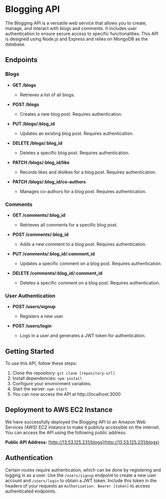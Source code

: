 # Blogging API

The Blogging API is a versatile web service that allows you to create, manage, and interact with blogs and comments. It includes user authentication to ensure secure access to specific functionalities. This API is designed using Node.js and Express and relies on MongoDB as the database.

## Endpoints

### Blogs

- **GET /blogs**

  - Retrieves a list of all blogs.

- **POST /blogs**

  - Creates a new blog post. Requires authentication.

- **PUT /blogs/:blog_id**

  - Updates an existing blog post. Requires authentication.

- **DELETE /blogs/:blog_id**

  - Deletes a specific blog post. Requires authentication.

- **PATCH /blogs/:blog_id/like**

  - Records likes and dislikes for a blog post. Requires authentication.

- **PATCH /blogs/:blog_id/co-authors**
  - Manages co-authors for a blog post. Requires authentication.

### Comments

- **GET /comments/:blog_id**

  - Retrieves all comments for a specific blog post.

- **POST /comments/:blog_id**

  - Adds a new comment to a blog post. Requires authentication.

- **PUT /comments/:blog_id/:comment_id**

  - Updates a specific comment on a blog post. Requires authentication.

- **DELETE /comments/:blog_id/:comment_id**
  - Deletes a specific comment on a blog post. Requires authentication.

### User Authentication

- **POST /users/signup**

  - Registers a new user.

- **POST /users/login**
  - Logs in a user and generates a JWT token for authentication.

## Getting Started

To use this API, follow these steps:

1. Clone the repository: `git clone [repository-url]`
2. Install dependencies: `npm install`
3. Configure your environment variables.
4. Start the server: `npm start`
5. You can now access the API at http://localhost:3000

## Deployment to AWS EC2 Instance

We have successfully deployed the Blogging API to an Amazon Web Services (AWS) EC2 instance to make it publicly accessible on the internet. You can access the API using the following public address:

**Public API Address:** [http://13.53.125.231/blogs](http://13.53.125.231/blogs)

## Authentication

Certain routes require authentication, which can be done by registering and logging in as a user. Use the `/users/signup` endpoint to create a new user account and `/users/login` to obtain a JWT token. Include this token in the headers of your requests as `Authorization: Bearer [token]` to access authenticated endpoints.
